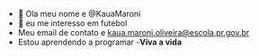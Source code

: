 - 👋 Ola meu nome e @KauaMaroni
- 👀 eu me interesso em futebol
- Meu  email de contato e kaua.maroni.oliveira@escola.pr.gov.br
- Estou  aprendendo a programar
-__Viva a vida__
